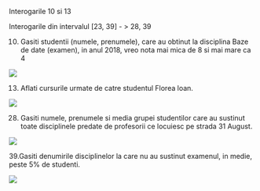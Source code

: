 Interogarile 10 si 13 

Interogarile din intervalul [23, 39] - > 28, 39

10. Gasiti studentii (numele, prenumele), care au obtinut la disciplina Baze de date (examen), in anul 2018, vreo nota mai mica de 8 si mai mare ca 4

<img src="https://github.com/iondodon/UTM_DB/blob/main/Lab4/10/mv3.png"/>

13. Aflati cursurile urmate de catre studentul Florea loan.

<img src="https://github.com/iondodon/UTM_DB/blob/main/Lab4/13/mv3.png"/>

28.  Gasiti numele, prenumele si media grupei studentilor care au sustinut toate disciplinele predate de profesorii ce locuiesc pe strada 31 August. 

<img src="https://github.com/iondodon/UTM_DB/blob/main/Lab4/28/mv2.png"/>

39.Gasiti denumirile disciplinelor la care nu au sustinut examenul, in medie, peste 5% de studenti.

<img src="https://github.com/iondodon/UTM_DB/blob/main/Lab4/39/mv3.png"/>